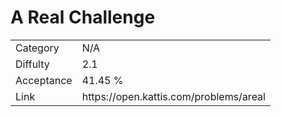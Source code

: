 # A Real Challenge

<table>
    <tr>
        <td>Category</td>
        <td>N/A</td>
    </tr>
    <tr>
        <td>Diffulty</td>
        <td>2.1</td>
    </tr>
    <tr>
        <td>Acceptance</td>
        <td>41.45 %</td>
    </tr>
    <tr>
        <td>Link</td>
        <td>https://open.kattis.com/problems/areal</td>
    </tr>
</table>